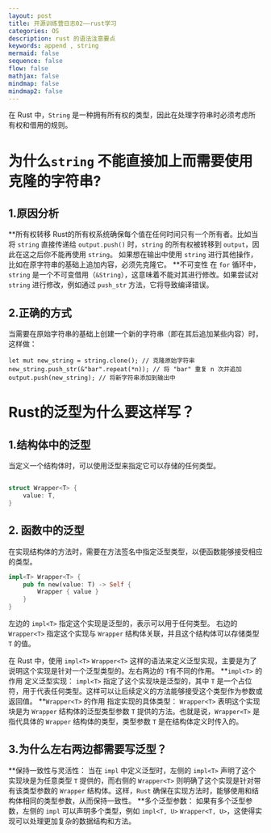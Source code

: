 ```yaml
---
layout: post
title: 开源训练营日志02——rust学习
categories: OS
description: rust 的语法注意要点
keywords: append , string
mermaid: false
sequence: false
flow: false
mathjax: false
mindmap: false
mindmap2: false
---
```


在 Rust 中，`String` 是一种拥有所有权的类型，因此在处理字符串时必须考虑所有权和借用的规则。
# 为什么`string` 不能直接加上而需要使用克隆的字符串?
## 1.原因分析
**所有权转移
Rust的所有权系统确保每个值在任何时间只有一个所有者。比如当将 `string` 直接传递给 `output.push()` 时，`string` 的所有权被转移到 `output`，因此在这之后你不能再使用 `string`。
如果想在输出中使用 `string` 进行其他操作，比如在原字符串的基础上追加内容，必须先克隆它。
**不可变性
在 `for` 循环中，`string` 是一个不可变借用（`&String`），这意味着不能对其进行修改。如果尝试对 `string` 进行修改，例如通过 `push_str` 方法，它将导致编译错误。
## 2.正确的方式
当需要在原始字符串的基础上创建一个新的字符串（即在其后追加某些内容）时，这样做：
```
let mut new_string = string.clone(); // 克隆原始字符串
new_string.push_str(&"bar".repeat(*n)); // 将 "bar" 重复 n 次并追加
output.push(new_string); // 将新字符串添加到输出中
```
# Rust的泛型为什么要这样写？
## 1.结构体中的泛型
当定义一个结构体时，可以使用泛型来指定它可以存储的任何类型。
```rust

struct Wrapper<T> {
    value: T,
}
```
## 2. 函数中的泛型
在实现结构体的方法时，需要在方法签名中指定泛型类型，以便函数能够接受相应的类型。
```rust
impl<T> Wrapper<T> {
    pub fn new(value: T) -> Self {
        Wrapper { value }
    }
}
```
左边的 `impl<T>` 指定这个实现是泛型的，表示可以用于任何类型。
右边的 `Wrapper<T>` 指定这个实现与 `Wrapper` 结构体关联，并且这个结构体可以存储类型 `T` 的值。

在 Rust 中，使用 `impl<T>` `Wrapper<T>` 这样的语法来定义泛型实现，主要是为了说明这个实现是针对一个泛型类型的。左右两边的 `T`有不同的作用。
**`impl<T>` 的作用
    定义泛型实现： `impl<T>` 指定了这个实现块是泛型的，其中 `T` 是一个占位符，用于代表任何类型。这样可以让后续定义的方法能够接受这个类型作为参数或返回值。
**`Wrapper<T>` 的作用
    指定实现的具体类型： `Wrapper<T>` 表明这个实现块是为 `Wrapper` 结构体的泛型类型参数 `T` 提供的方法。也就是说，`Wrapper<T>` 是指代具体的 `Wrapper` 结构体的类型，类型参数 `T` 是在结构体定义时传入的。
## 3.为什么左右两边都需要写泛型？

**保持一致性与灵活性： 当在 `impl` 中定义泛型时，左侧的 `impl<T>` 声明了这个实现块是为任意类型 `T` 提供的，而右侧的 `Wrapper<T>` 则明确了这个实现是针对带有该类型参数的 `Wrapper` 结构体。这样，`Rust` 确保在实现方法时，能够使用和结构体相同的类型参数，从而保持一致性。
**多个泛型参数： 如果有多个泛型参数，左侧的 `impl` 可以声明多个类型，例如 `impl<T, U>` `Wrapper<T, U>`，这使得实现可以处理更加复杂的数据结构和方法。